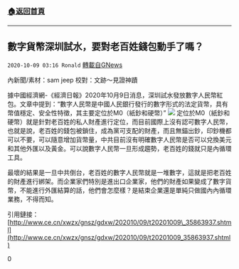 ###  [:house:返回首頁](https://github.com/ourhimalayas/txt)
---

## 數字貨幣深圳試水，要對老百姓錢包動手了嗎？
`2020-10-09 03:16 Ronald` [轉載自GNews](https://gnews.org/zh-hant/412721/)

內新聞/素材：sam jeep       校對：文跡～見證神蹟

據中國經濟網-《經濟日報》2020年10月9日消息，深圳試水發放數字人民幣紅包。文章中提到：“數字人民幣是中國人民銀行發行的數字形式的法定貨幣，具有幣值穩定、安全性特徵，其主要定位於M0（紙鈔和硬幣）”
![]()![](https://s3.amazonaws.com/gnews-media-offload/wp-content/uploads/2020/10/09030146/Screenshot_2020-10-09-14-04-26-561_Discord-1.png)
定位於M0（紙鈔和硬幣）就是針對老百姓的私人財產進行定位，而目前國際上沒有認可數字人民幣，也就是說，老百姓的錢包被鎖住，成為黨可支配的財產，而且無錨出鈔，印鈔機都可以不要，可以隨意增加貨幣量，中共目前沒有明確數字人民幣是否可以兌換美元和其他外匯以及黃金。可以說數字人民幣一旦形成趨勢，老百姓的錢就只是內循環工具。

最壞的結果是一旦中共倒台，老百姓的數字人民幣就是一堆數字，這就是把老百姓的財產進行綁架。而企業家們特別是進出口企業家，他們的財產如果變成了數字貨幣，不能進行外匯結算的話，他們會怎麼樣？是結束企業還是單純只做國內內循環業務，不得而知。

引用鏈接： [http://www.ce.cn/xwzx/gnsz/gdxw/202010/09/t20201009\_35863937.shtml](http://www.ce.cn/xwzx/gnsz/gdxw/202010/09/t20201009_35863937.shtml)

0
